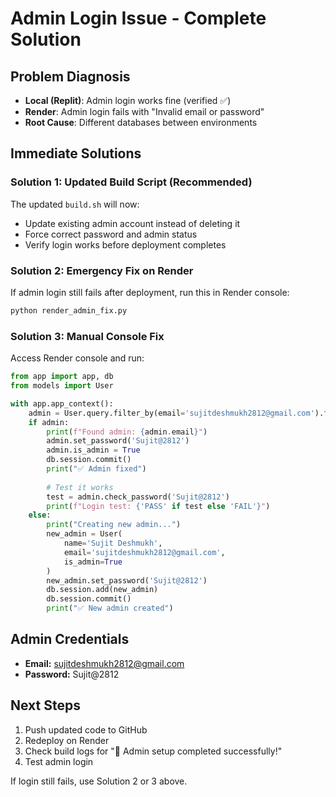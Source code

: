 # Admin Login Issue - Complete Solution

## Problem Diagnosis
- **Local (Replit)**: Admin login works fine (verified ✅)
- **Render**: Admin login fails with "Invalid email or password"
- **Root Cause**: Different databases between environments

## Immediate Solutions

### Solution 1: Updated Build Script (Recommended)
The updated `build.sh` will now:
- Update existing admin account instead of deleting it
- Force correct password and admin status
- Verify login works before deployment completes

### Solution 2: Emergency Fix on Render
If admin login still fails after deployment, run this in Render console:

```bash
python render_admin_fix.py
```

### Solution 3: Manual Console Fix
Access Render console and run:

```python
from app import app, db
from models import User

with app.app_context():
    admin = User.query.filter_by(email='sujitdeshmukh2812@gmail.com').first()
    if admin:
        print(f"Found admin: {admin.email}")
        admin.set_password('Sujit@2812')
        admin.is_admin = True
        db.session.commit()
        print("✅ Admin fixed")
        
        # Test it works
        test = admin.check_password('Sujit@2812')
        print(f"Login test: {'PASS' if test else 'FAIL'}")
    else:
        print("Creating new admin...")
        new_admin = User(
            name='Sujit Deshmukh',
            email='sujitdeshmukh2812@gmail.com',
            is_admin=True
        )
        new_admin.set_password('Sujit@2812')
        db.session.add(new_admin)
        db.session.commit()
        print("✅ New admin created")
```

## Admin Credentials
- **Email:** sujitdeshmukh2812@gmail.com
- **Password:** Sujit@2812

## Next Steps
1. Push updated code to GitHub
2. Redeploy on Render
3. Check build logs for "🎉 Admin setup completed successfully!"
4. Test admin login

If login still fails, use Solution 2 or 3 above.